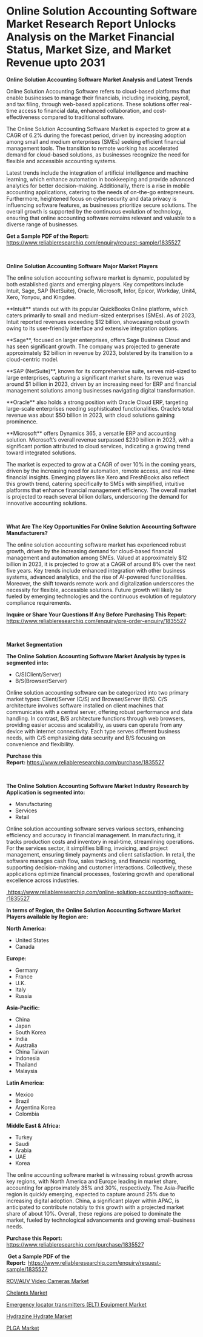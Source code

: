 <p><h1>Online Solution Accounting Software Market Research Report Unlocks Analysis on the Market Financial Status, Market Size, and Market Revenue upto 2031</h1></p><p><strong>Online Solution Accounting Software Market Analysis and Latest Trends</strong></p>
<p><p>Online Solution Accounting Software refers to cloud-based platforms that enable businesses to manage their financials, including invoicing, payroll, and tax filing, through web-based applications. These solutions offer real-time access to financial data, enhanced collaboration, and cost-effectiveness compared to traditional software.</p><p>The Online Solution Accounting Software Market is expected to grow at a CAGR of 6.2% during the forecast period, driven by increasing adoption among small and medium enterprises (SMEs) seeking efficient financial management tools. The transition to remote working has accelerated demand for cloud-based solutions, as businesses recognize the need for flexible and accessible accounting systems. </p><p>Latest trends include the integration of artificial intelligence and machine learning, which enhance automation in bookkeeping and provide advanced analytics for better decision-making. Additionally, there is a rise in mobile accounting applications, catering to the needs of on-the-go entrepreneurs. Furthermore, heightened focus on cybersecurity and data privacy is influencing software features, as businesses prioritize secure solutions. The overall growth is supported by the continuous evolution of technology, ensuring that online accounting software remains relevant and valuable to a diverse range of businesses.</p></p>
<p><strong>Get a Sample PDF of the Report:&nbsp;</strong> <a href="https://www.reliableresearchiq.com/enquiry/request-sample/1835527?utm_campaign=1137&utm_medium=2&utm_source=Github&utm_content=ia&utm_term=16102024&utm_id=online-solution-accounting-software">https://www.reliableresearchiq.com/enquiry/request-sample/1835527</a></p>
<p>&nbsp;</p>
<p><strong>Online Solution Accounting Software Major Market Players</strong></p>
<p><p>The online solution accounting software market is dynamic, populated by both established giants and emerging players. Key competitors include Intuit, Sage, SAP (NetSuite), Oracle, Microsoft, Infor, Epicor, Workday, Unit4, Xero, Yonyou, and Kingdee.</p><p>**Intuit** stands out with its popular QuickBooks Online platform, which caters primarily to small and medium-sized enterprises (SMEs). As of 2023, Intuit reported revenues exceeding $12 billion, showcasing robust growth owing to its user-friendly interface and extensive integration options. </p><p>**Sage**, focused on larger enterprises, offers Sage Business Cloud and has seen significant growth. The company was projected to generate approximately $2 billion in revenue by 2023, bolstered by its transition to a cloud-centric model.</p><p>**SAP (NetSuite)**, known for its comprehensive suite, serves mid-sized to large enterprises, capturing a significant market share. Its revenue was around $1 billion in 2023, driven by an increasing need for ERP and financial management solutions among businesses navigating digital transformation.</p><p>**Oracle** also holds a strong position with Oracle Cloud ERP, targeting large-scale enterprises needing sophisticated functionalities. Oracle’s total revenue was about $50 billion in 2023, with cloud solutions gaining prominence.</p><p>**Microsoft** offers Dynamics 365, a versatile ERP and accounting solution. Microsoft’s overall revenue surpassed $230 billion in 2023, with a significant portion attributed to cloud services, indicating a growing trend toward integrated solutions.</p><p>The market is expected to grow at a CAGR of over 10% in the coming years, driven by the increasing need for automation, remote access, and real-time financial insights. Emerging players like Xero and FreshBooks also reflect this growth trend, catering specifically to SMEs with simplified, intuitive platforms that enhance financial management efficiency. The overall market is projected to reach several billion dollars, underscoring the demand for innovative accounting solutions.</p></p>
<p>&nbsp;</p>
<p><strong>What Are The Key Opportunities For Online Solution Accounting Software Manufacturers?</strong></p>
<p><p>The online solution accounting software market has experienced robust growth, driven by the increasing demand for cloud-based financial management and automation among SMEs. Valued at approximately $12 billion in 2023, it is projected to grow at a CAGR of around 8% over the next five years. Key trends include enhanced integration with other business systems, advanced analytics, and the rise of AI-powered functionalities. Moreover, the shift towards remote work and digitalization underscores the necessity for flexible, accessible solutions. Future growth will likely be fueled by emerging technologies and the continuous evolution of regulatory compliance requirements.</p></p>
<p><strong>Inquire or Share Your Questions If Any Before Purchasing This Report:</strong> <a href="https://www.reliableresearchiq.com/enquiry/pre-order-enquiry/1835527?utm_campaign=1137&utm_medium=2&utm_source=Github&utm_content=ia&utm_term=16102024&utm_id=online-solution-accounting-software">https://www.reliableresearchiq.com/enquiry/pre-order-enquiry/1835527</a></p>
<p>&nbsp;</p>
<p><strong>Market Segmentation</strong></p>
<p><strong>The Online Solution Accounting Software Market Analysis by types is segmented into:</strong></p>
<p><ul><li>C/S(Client/Server)</li><li>B/S(Browser/Server)</li></ul></p>
<p><p>Online solution accounting software can be categorized into two primary market types: Client/Server (C/S) and Browser/Server (B/S). C/S architecture involves software installed on client machines that communicates with a central server, offering robust performance and data handling. In contrast, B/S architecture functions through web browsers, providing easier access and scalability, as users can operate from any device with internet connectivity. Each type serves different business needs, with C/S emphasizing data security and B/S focusing on convenience and flexibility.</p></p>
<p><strong>Purchase this Report:&nbsp;</strong><a href="https://www.reliableresearchiq.com/purchase/1835527?utm_campaign=1137&utm_medium=2&utm_source=Github&utm_content=ia&utm_term=16102024&utm_id=online-solution-accounting-software">https://www.reliableresearchiq.com/purchase/1835527</a></p>
<p>&nbsp;</p>
<p><strong>The Online Solution Accounting Software Market Industry Research by Application is segmented into:</strong></p>
<p><ul><li>Manufacturing</li><li>Services</li><li>Retail</li></ul></p>
<p><p>Online solution accounting software serves various sectors, enhancing efficiency and accuracy in financial management. In manufacturing, it tracks production costs and inventory in real-time, streamlining operations. For the services sector, it simplifies billing, invoicing, and project management, ensuring timely payments and client satisfaction. In retail, the software manages cash flow, sales tracking, and financial reporting, supporting decision-making and customer interactions. Collectively, these applications optimize financial processes, fostering growth and operational excellence across industries.</p></p>
<p><a href="https://www.reliableresearchiq.com/online-solution-accounting-software-r1835527?utm_campaign=1137&utm_medium=2&utm_source=Github&utm_content=ia&utm_term=16102024&utm_id=online-solution-accounting-software">&nbsp;https://www.reliableresearchiq.com/online-solution-accounting-software-r1835527</a></p>
<p><strong>In terms of Region, the Online Solution Accounting Software Market Players available by Region are:</strong></p>
<p>
    <p> <strong> North America: </strong>
        <ul>
            <li>United States</li>
            <li>Canada</li>
        </ul>
        </p> 
    <p> <strong> Europe: </strong>
        <ul>
            <li>Germany</li>
            <li>France</li>
            <li>U.K.</li>
            <li>Italy</li>
            <li>Russia</li>
        </ul>
        </p> 
    <p> <strong> Asia-Pacific: </strong>
        <ul>
            <li>China</li>
            <li>Japan</li>
            <li>South Korea</li>
            <li>India</li>
            <li>Australia</li>
            <li>China Taiwan</li>
            <li>Indonesia</li>
            <li>Thailand</li>
            <li>Malaysia</li>
        </ul>
        </p> 
    <p> <strong> Latin America: </strong>
        <ul>
            <li>Mexico</li>
            <li>Brazil</li>
            <li>Argentina Korea</li>
            <li>Colombia</li>
        </ul>
        </p> 
    <p> <strong> Middle East & Africa: </strong>
        <ul>
            <li>Turkey</li>
            <li>Saudi</li>
            <li>Arabia</li>
            <li>UAE</li>
            <li>Korea</li>
        </ul>
    </p>
    </p>
<p><p>The online accounting software market is witnessing robust growth across key regions, with North America and Europe leading in market share, accounting for approximately 35% and 30%, respectively. The Asia-Pacific region is quickly emerging, expected to capture around 25% due to increasing digital adoption. China, a significant player within APAC, is anticipated to contribute notably to this growth with a projected market share of about 10%. Overall, these regions are poised to dominate the market, fueled by technological advancements and growing small-business needs.</p></p>
<p><strong>Purchase this Report: </strong><a href="https://www.reliableresearchiq.com/purchase/1835527?utm_campaign=1137&utm_medium=2&utm_source=Github&utm_content=ia&utm_term=16102024&utm_id=online-solution-accounting-software">https://www.reliableresearchiq.com/purchase/1835527</a></p>
<p>&nbsp;<strong>Get a Sample PDF of the Report:&nbsp;&nbsp;</strong><a href="https://www.reliableresearchiq.com/enquiry/request-sample/1835527?utm_campaign=1137&utm_medium=2&utm_source=Github&utm_content=ia&utm_term=16102024&utm_id=online-solution-accounting-software">https://www.reliableresearchiq.com/enquiry/request-sample/1835527</a></p>
<p><strong></strong></p>
<p><p><a href="https://github.com/burdgexaraeqn/Market-Research-Report-List-1/blob/main/rovauv-video-cameras-market.md?utm_campaign=1137&utm_medium=2&utm_source=Github&utm_content=ia&utm_term=16102024&utm_id=online-solution-accounting-software">ROV/AUV Video Cameras Market</a></p><p><a href="https://www.linkedin.com/pulse/opportunities-challenges-chelants-market-strategic-insights-ktwac?utm_campaign=1137&utm_medium=2&utm_source=Github&utm_content=ia&utm_term=16102024&utm_id=online-solution-accounting-software">Chelants Market</a></p><p><a href="https://github.com/whitbyuhringenn/Market-Research-Report-List-1/blob/main/emergency-locator-transmitters-elt-equipment-market.md?utm_campaign=1137&utm_medium=2&utm_source=Github&utm_content=ia&utm_term=16102024&utm_id=online-solution-accounting-software">Emergency locator transmitters (ELT) Equipment Market</a></p><p><a href="https://www.linkedin.com/pulse/decoding-hydrazine-hydrate-market-signals-growth-algorithms-wfojc?utm_campaign=1137&utm_medium=2&utm_source=Github&utm_content=ia&utm_term=16102024&utm_id=online-solution-accounting-software">Hydrazine Hydrate Market</a></p><p><a href="https://www.linkedin.com/pulse/global-plga-market-trends-analysis-future-growth-prospects-ctegc?utm_campaign=1137&utm_medium=2&utm_source=Github&utm_content=ia&utm_term=16102024&utm_id=online-solution-accounting-software">PLGA Market</a></p></p>